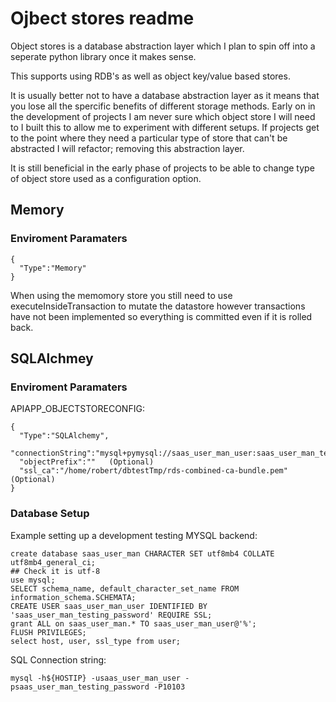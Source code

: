 # Ojbect stores readme

Object stores is a database abstraction layer which I plan to spin off into a seperate python library once it makes sense.

This supports using RDB's as well as object key/value based stores.

It is usually better not to have a database abstraction layer as it means that you lose all the spercific benefits of different storage methods. Early on in the development of projects I am never sure which object store I will need to I built this to allow me to experiment with different setups. If projects get to the point where they need a particular type of store that can't be abstracted I will refactor; removing this abstraction layer. 

It is still beneficial in the early phase of projects to be able to change type of object store used as a configuration option.


## Memory 

### Enviroment Paramaters

```
{
  "Type":"Memory"
}
```

When using the memomory store you still need to use executeInsideTransaction to mutate the datastore however transactions have not been implemented so everything is committed even if it is rolled back.

## SQLAlchmey

### Enviroment Paramaters

APIAPP_OBJECTSTORECONFIG:
```
{
  "Type":"SQLAlchemy",
  "connectionString":"mysql+pymysql://saas_user_man_user:saas_user_man_testing_password@127.0.0.1:10103/saas_user_man",
  "objectPrefix":""   (Optional)
  "ssl_ca":"/home/robert/dbtestTmp/rds-combined-ca-bundle.pem"   (Optional)
}
```

### Database Setup

Example setting up a development testing MYSQL backend:
```
create database saas_user_man CHARACTER SET utf8mb4 COLLATE utf8mb4_general_ci;
## Check it is utf-8
use mysql;
SELECT schema_name, default_character_set_name FROM information_schema.SCHEMATA;
CREATE USER saas_user_man_user IDENTIFIED BY 'saas_user_man_testing_password' REQUIRE SSL;
grant ALL on saas_user_man.* TO saas_user_man_user@'%';
FLUSH PRIVILEGES;
select host, user, ssl_type from user;
```

SQL Connection string:
```
mysql -h${HOSTIP} -usaas_user_man_user -psaas_user_man_testing_password -P10103
```
